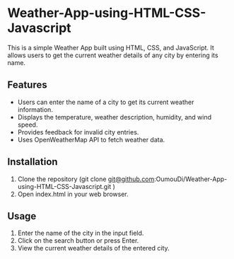 # Weather-App-using-HTML-CSS-Javascript

This is a simple Weather App built using HTML, CSS, and JavaScript. It allows users to get the current weather details of any city by entering its name.

## Features

- Users can enter the name of a city to get its current weather information.
- Displays the temperature, weather description, humidity, and wind speed.
- Provides feedback for invalid city entries.
- Uses OpenWeatherMap API to fetch weather data.

## Installation

1. Clone the repository (git clone git@github.com:OumouDi/Weather-App-using-HTML-CSS-Javascript.git )
2. Open index.html in your web browser.


## Usage

1. Enter the name of the city in the input field.
2. Click on the search button or press Enter.
3. View the current weather details of the entered city.

